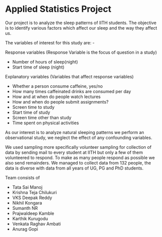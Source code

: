 # Applied Statistics Project

Our project is to analyze the sleep patterns of IITH students. The objective is to identify various factors which affect our sleep and the way they affect us.

The variables of interest for this study are: - 
 
Response variables (Response Variable is the focus of question in a study)
* Number of hours of sleep(night)
* Start time of sleep (night)

Explanatory variables (Variables that affect response variables)
* Whether a person consume caffeine, yes/no 
* How many times caffeinated drinks are consumed per day
* How and at when do people watch lectures 
* How and when do people submit assignments?
* Screen time to study
* Start time of study 
* Screen time other than study
* Time spent on physical activities
               
As our interest is to analyze natural sleeping patterns we perform an observational study, we neglect the effect of any confounding variables.

We used sampling more specifically volunteer sampling for collection of data by sending mail to every student at IITH but only a few of them volunteered to respond. To make as many people respond as possible we also send remainders. We managed to collect data from 132 people, the data is diverse with data from all years of UG, PG and PhD students.

Team consists of 
* Tata Sai Manoj
* Krishna Teja Chilukuri 
* VKS Deepak Reddy 
* Nikhil Kongara
* Sumanth NR
* Prajwaldeep Kamble
* Karthik Kurugodu
* Venkata Raghav Ambati
* Anurag Gopi
